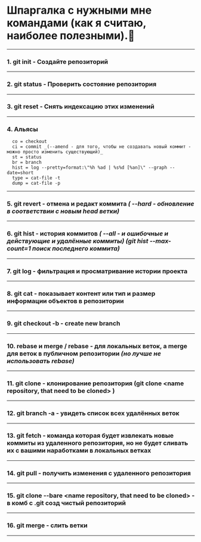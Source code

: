 # Шпаргалка с нужными мне командами (как я считаю, наиболее полезными).:black_square_button:
____


### 1.  git init - Создайте репозиторий 

____


### 2.  git status - Проверить состояние репозитория

____


### 3.   git reset - Cнять индексацию этих изменений

____


### 4. Альясы 
      co = checkout  
      ci = commit _(--amend - для того, чтобы не создавать новый коммит - можно просто изменить существующий)_
      st = status
      br = branch
      hist = log --pretty=format:\"%h %ad | %s%d [%an]\" --graph --date=short
      type = cat-file -t
      dump = cat-file -p
      
____


### 5.  git revert - отмена и редакт коммита _( --hard - обновление в соответствии с новым head ветки)_

____


### 6.  git hist - история коммитов _( --all - и ошибочные и действующие и удалённые коммиты) (git hist --max-count=1 поиск последнего коммита)_

____


### 7.  git log - фильтрация и просматривание истории проекта

____


### 8.  git cat - показывает контент или тип и размер информации объектов в репозитории

____


### 9.  git checkout -b - create new branch

____


### 10. rebase и merge / rebase - для локальных веток, а merge для веток в публичном репозитории _(но лучше не использовать rebase)_

____


### 11. git clone - клонирование репозитория (git clone <name repository, that need to be cloned> <name new cloned repository>)

____


### 12. git branch -a  - увидеть список всех удалённых веток
     
____
     
     
### 13. git fetch - команда которая  будет извлекать новые коммиты из удаленного репозитория, но не будет сливать их с вашими наработками в локальных ветках
     
     
____
     
     
### 14. git pull - получить изменения с удаленного репозитория
____
     
     
### 15. git clone --bare <name repository, that need to be cloned> <name new cloned repository> - в комб с .git созд чистый репозиторий
     
____
     
     
### 16. git merge - слить ветки
     
____
      
